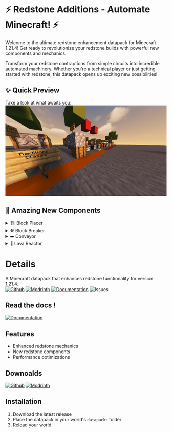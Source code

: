 # ⚡ Redstone Additions - Automate Minecraft! ⚡

Welcome to the ultimate redstone enhancement datapack for Minecraft 1.21.4! Get ready to revolutionize your redstone builds with powerful new components and mechanics.

Transform your redstone contraptions from simple circuits into incredible automated machinery. Whether you're a technical player or just getting started with redstone, this datapack opens up exciting new possibilities! 

## ✨ Quick Preview
Take a look at what awaits you:
![alt text](https://github.com/AnCarsenat/RedstoneAdditions/blob/main/Assets/screenshots/2025-04-06_21.36.13.png)

## 🔧 Amazing New Components
<details><summary>🏗️ Block Placer</summary>
![alt text](https://github.com/AnCarsenat/RedstoneAdditions/blob/main/Assets/screenshots/2025-04-06_21.36.00.png)
</details>

<details><summary>⚒️ Block Breaker</summary>
![alt text](https://github.com/AnCarsenat/RedstoneAdditions/blob/main/Assets/screenshots/2025-04-06_21.35.31.png)  
</details>

<details><summary>➡️ Conveyor</summary>
![alt text](https://github.com/AnCarsenat/RedstoneAdditions/blob/main/Assets/screenshots/2025-04-06_21.35.40.png)
</details>

<details><summary>🌋 Lava Reactor</summary>
![alt text](https://github.com/AnCarsenat/RedstoneAdditions/blob/main/Assets/screenshots/2025-04-06_21.35.14.png) 
</details>



# Details
A Minecraft datapack that enhances redstone functionality for version 1.21.4.  
[![Github](https://img.shields.io/badge/Download-Github-green?style=for-the-badge)](https://github.com/AnCarsenat/RedstoneAdditions/releases)
[![Modrinth](https://img.shields.io/badge/Download-Modrinth-00AF5C?style=for-the-badge)](https://modrinth.com/datapack/redstone-additions/version/ZKEeVPGr)
[![Documentation](https://img.shields.io/badge/docs-view%20here-blue?style=for-the-badge)](https://github.com/AnCarsenat/RedstoneAdditions/blob/main/DOCS.md)
![Issues](https://img.shields.io/github/issues/AnCarsenat/RedstoneAdditions)

## Read the docs !
[![Documentation](https://img.shields.io/badge/docs-view%20here-blue?style=for-the-badge)](https://github.com/AnCarsenat/RedstoneAdditions/blob/main/DOCS.md)


## Features
- Enhanced redstone mechanics
- New redstone components
- Performance optimizations

## Downoalds
[![Github](https://img.shields.io/badge/Download-Github-green?style=for-the-badge)](https://github.com/AnCarsenat/RedstoneAdditions/releases)
[![Modrinth](https://img.shields.io/badge/Download-Modrinth-00AF5C?style=for-the-badge)](https://modrinth.com/datapack/redstone-additions/version/ZKEeVPGr)

## Installation
1. Download the latest release
2. Place the datapack in your world's `datapacks` folder
3. Reload your world